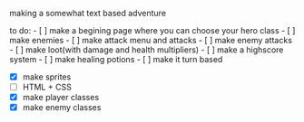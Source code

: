 making a somewhat text based adventure 

to do:
- [ ] make a begining page where you can choose your hero class
- [ ] make enemies
- [ ] make attack menu and attacks
- [ ] make enemy attacks
- [ ] make loot(with damage and health multipliers)
- [ ] make a highscore system
- [ ] make healing potions
- [ ] make it turn based
- [x] make sprites
- [ ] HTML + CSS
- [x] make player classes
- [x] make enemy classes